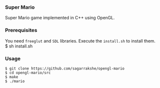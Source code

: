 ### Super Mario

Super Mario game implemented in C++ using OpenGL.

### Prerequisites

You need `freeglut` and `SDL` libraries. Execute the `install.sh` to install them.
    $ sh install.sh 

### Usage

    $ git clone https://github.com/sagarrakshe/opengl-mario 
    $ cd opengl-mario/src
    $ make
    $ ./mario

